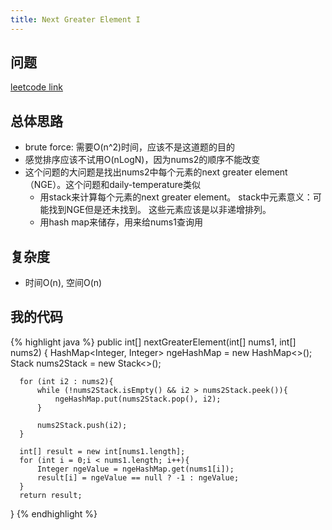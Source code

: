 ```yaml
---
title: Next Greater Element I
---
```


## 问题
[leetcode link](https://leetcode.com/problems/next-greater-element-i/description/)

## 总体思路
- brute force: 需要O(n^2)时间，应该不是这道题的目的
- 感觉排序应该不试用O(nLogN)，因为nums2的顺序不能改变
- 这个问题的大问题是找出nums2中每个元素的next greater element（NGE）。这个问题和daily-temperature类似
  - 用stack来计算每个元素的next greater element。 stack中元素意义：可能找到NGE但是还未找到。
  这些元素应该是以非递增排列。
  - 用hash map来储存，用来给nums1查询用

## 复杂度
  - 时间O(n), 空间O(n)

## 我的代码

  {% highlight java %}
  public int[] nextGreaterElement(int[] nums1, int[] nums2) {
      HashMap<Integer, Integer> ngeHashMap = new HashMap<>();
      Stack<Integer> nums2Stack = new Stack<>();

      for (int i2 : nums2){
          while (!nums2Stack.isEmpty() && i2 > nums2Stack.peek()){
              ngeHashMap.put(nums2Stack.pop(), i2);
          }

          nums2Stack.push(i2);
      }

      int[] result = new int[nums1.length];
      for (int i = 0;i < nums1.length; i++){
          Integer ngeValue = ngeHashMap.get(nums1[i]);
          result[i] = ngeValue == null ? -1 : ngeValue;
      }
      return result;
  }
  {% endhighlight %}
